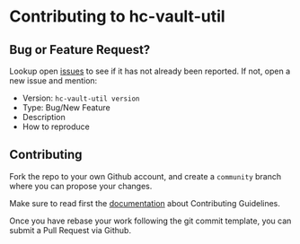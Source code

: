 # Contributing to hc-vault-util

## Bug or Feature Request?

Lookup open [issues](https://github.com/vdbulcke/hc-vault-util/issues) to see if it has not already been reported. If not, open a new issue and mention: 

* Version: `hc-vault-util version` 
* Type: Bug/New Feature
* Description
* How to reproduce

## Contributing

Fork the repo to your own Github account, and create a `community` branch where you can propose your changes. 

Make sure to read first the [documentation](https://vdbulcke.github.io/hc-vault-util/contributing/git/) about Contributing Guidelines. 

Once you have rebase your work following the git commit template, you can submit a Pull Request via Github. 
